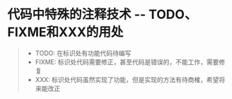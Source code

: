 代码中特殊的注释技术 -- TODO、FIXME和XXX的用处
==================================

> * TODO: 在标识处有功能代码待编写
> * FIXME: 标识处代码需要修正，甚至代码是错误的，不能工作，需要修复
> * XXX: 标识处代码虽然实现了功能，但是实现的方法有待商榷，希望将来能改正